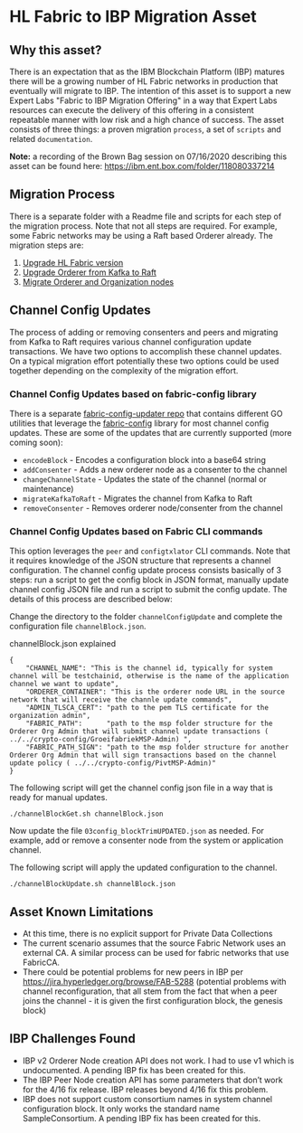 # HL Fabric to IBP Migration Asset

## Why this asset?

There is an expectation that as the IBM Blockchain Platform (IBP) matures there will be a growing number of HL Fabric networks in production that eventually will migrate to IBP. The intention of this asset is to support a new Expert Labs "Fabric to IBP Migration Offering" in a way that Expert Labs resources can execute the delivery of this offering in a consistent repeatable manner with low risk and a high chance of success. The asset consists of three things: a proven migration `process`, a set of `scripts` and related `documentation`.

**Note:**  a recording of the Brown Bag session on 07/16/2020 describing this asset can be found here:  https://ibm.ent.box.com/folder/118080337214


## Migration Process

There is a separate folder with a Readme file and scripts for each step of the migration process. Note that not all steps are required. For example, some Fabric networks may be using a Raft based Orderer already. The migration steps are:

1. [Upgrade HL Fabric version](upgradeFabric/README.md)
2. [Upgrade Orderer from Kafka to Raft](upgradeOrderer/README.md)
3. [Migrate Orderer and Organization nodes](migrateOrganizations/README.md)


## Channel Config Updates

The process of adding or removing consenters and peers and migrating from Kafka to Raft requires various channel configuration update transactions. We have two options to accomplish these channel updates. On a typical migration effort potentially these two options could be used together depending on the complexity of the migration effort.

### Channel Config Updates based on fabric-config library

There is a separate [fabric-config-updater repo](https://github.ibm.com/BlockchainLabs/fabric-config-updater) that contains different GO utilities that leverage the [fabric-config](https://github.com/hyperledger/fabric-config) library for most channel config updates. These are some of the updates that are currently supported (more coming soon):

* `encodeBlock` - Encodes a configuration block into a base64 string
* `addConsenter` - Adds a new orderer node as a consenter to the channel
* `changeChannelState` - Updates the state of the channel (normal or maintenance)
* `migrateKafkaToRaft` - Migrates the channel from Kafka to Raft
* `removeConsenter` - Removes orderer node/consenter from the channel


### Channel Config Updates based on Fabric CLI commands

This option leverages the `peer` and `configtxlator` CLI commands. Note that it requires knowledge of the JSON structure that represents a channel configuration. The channel config update process consists basically of 3 steps: run a script to get the config block in JSON format, manually update channel config JSON file and run a script to submit the config update. The details of this process are described below: 

Change the directory to the folder `channelConfigUpdate` and complete the configuration file `channelBlock.json`. 

channelBlock.json explained
```
{
    "CHANNEL_NAME": "This is the channel id, typically for system channel will be testchainid, otherwise is the name of the application channel we want to update",
    "ORDERER_CONTAINER": "This is the orderer node URL in the source network that will receive the channle update commands",
    "ADMIN_TLSCA_CERT": "path to the pem TLS certificate for the organization admin",
    "FABRIC_PATH":      "path to the msp folder structure for the Orderer Org Admin that will submit channel update transactions ( ../../crypto-config/GroeifabriekMSP-Admin) ",
    "FABRIC_PATH_SIGN": "path to the msp folder structure for another Orderer Org Admin that will sign transactions based on the channel update policy ( ../../crypto-config/PivtMSP-Admin)"
}
```

 The following script will get the channel config json file in a way that is ready for manual updates.

```
./channelBlockGet.sh channelBlock.json
```

Now update the file `03config_blockTrimUPDATED.json` as needed. For example, add or remove a consenter node from the system or application channel. 

The following script will apply the updated configuration to the channel.

```
./channelBlockUpdate.sh channelBlock.json
```



## Asset Known Limitations

* At this time, there is no explicit support for Private Data Collections
* The current scenario assumes that the source Fabric Network uses an external CA. A similar process can be used for fabric networks that use FabricCA. 
* There could be potential problems for new peers in IBP per https://jira.hyperledger.org/browse/FAB-5288 (potential problems with channel reconfiguration, that all stem from the fact that when a peer joins the channel - it is given the first configuration block, the genesis block)

## IBP Challenges Found

* IBP v2 Orderer Node creation API does not work.  I had to use v1 which is undocumented. A pending IBP fix has been created for this.
* The IBP Peer Node creation API has some parameters that don’t work for the 4/16 fix release. IBP releases beyond 4/16 fix this problem.
* IBP does not support custom consortium names in system channel configuration block. It only works the standard name SampleConsortium. A pending IBP fix has been created for this. 


